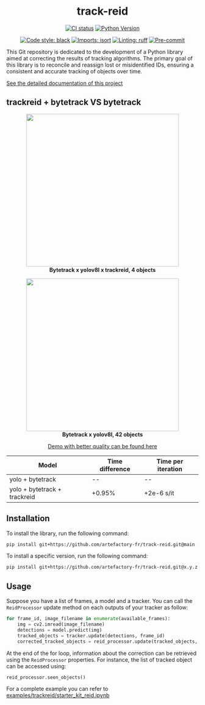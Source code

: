 <div align="center">

# track-reid

[![CI status](https://github.com/artefactory-fr/track-reid/actions/workflows/ci.yaml/badge.svg)](https://github.com/artefactory-fr/track-reid/actions/workflows/ci.yaml?query=branch%3Amain)
[![Python Version](https://img.shields.io/badge/python-3.9%20%7C%203.10-blue.svg)]()

[![Code style: black](https://img.shields.io/badge/code%20style-black-000000.svg)](https://github.com/psf/black)
[![Imports: isort](https://img.shields.io/badge/%20imports-isort-%231674b1?style=flat&labelColor=ef8336)](https://pycqa.github.io/isort/)
[![Linting: ruff](https://img.shields.io/endpoint?url=https://raw.githubusercontent.com/charliermarsh/ruff/main/assets/badge/v2.json)](https://github.com/astral-sh/ruff)
[![Pre-commit](https://img.shields.io/badge/pre--commit-enabled-informational?logo=pre-commit&logoColor=white)](https://github.com/artefactory-fr/track-reid/blob/main/.pre-commit-config.yaml)
</div>

This Git repository is dedicated to the development of a Python library aimed at correcting the results of tracking algorithms. The primary goal of this library is to reconcile and reassign lost or misidentified IDs, ensuring a consistent and accurate tracking of objects over time.

[See the detailed documentation of this project](https://artefactory-fr.github.io/track-reid/)

## trackreid + bytetrack VS bytetrack
<p align="center">
  <img src="https://storage.googleapis.com/track-reid/assets/demo_with_reid_small.gif" width="400"/><br>
  <b>Bytetrack x yolov8l x trackreid, 4 objects</b>
</p>
<p align="center">
  <img src="https://storage.googleapis.com/track-reid/assets/demo_no_reid_small.gif" width="400"/><br>
  <b>Bytetrack x yolov8l, 42 objects</b>
</p>
<p align="center">
    <a href="https://artefactory-fr.github.io/track-reid/">Demo with better quality can be found here</a>
</p>

<div align="center">

 | Model | Time difference | Time per iteration |
 | --- | --- | --- |
 | yolo + bytetrack | -- |  -- | -- |
 | yolo + bytetrack + trackreid | +0.95% | +2e-6 s/it |

</div>

## Installation

To install the library, run the following command:
```bash
pip install git+https://github.com/artefactory-fr/track-reid.git@main
```

To install a specific version, run the following command:
```bash
pip install git+https://github.com/artefactory-fr/track-reid.git@x.y.z
```

</div>


## Usage

Suppose you have a list of frames, a model and a tracker. You can call the `ReidProcessor` update method on each outputs of your tracker as follow:

```python
for frame_id, image_filename in enumerate(available_frames):
    img = cv2.imread(image_filename)
    detections = model.predict(img)
    tracked_objects = tracker.update(detections, frame_id)
    corrected_tracked_objects = reid_processor.update(tracked_objects, frame_id)

```

At the end of the for loop, information about the correction can be retrieved using the `ReidProcessor` properties. For instance, the list of tracked object can be accessed using:

```python
reid_processor.seen_objects()
```

For a complete example you can refer to [examples/trackreid/starter_kit_reid.ipynb](/examples/trackreid/starter_kit_reid.ipynb)
